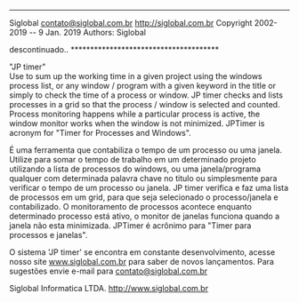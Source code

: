 ************************************
 Siglobal  <contato@siglobal.com.br>
 http://siglobal.com.br
 Copyright 2002-2019 --  9 Jan. 2019
 Authors: Siglobal    

descontinuado.. **************************************

"JP timer"  
Use to sum up the working time in a given project using the windows process list, or any window / program with a given keyword in the title or simply to check the time of a process or window. JP timer checks and lists processes in a grid so that the process / window is selected and counted. Process monitoring happens while a particular process is active, the window monitor works when the window is not minimized. JPTimer is acronym for "Timer for Processes and Windows".

É uma ferramenta que contabiliza o tempo de um processo ou uma janela. Utilize para somar o tempo de trabalho em um determinado projeto utilizando a lista de processos do windows, ou uma janela/programa qualquer com determinada palavra chave no titulo ou simplesmente para verificar o tempo de um processo ou janela.  JP timer verifica e faz uma lista de processos em um grid, para que seja selecionado o processo/janela e contabilizado.  O monitoramento de processos acontece enquanto determinado processo está ativo, o monitor de janelas funciona quando a janela não esta minimizada.  JPTimer é acrônimo para "Timer para processos e janelas".




O sistema 'JP timer' se encontra em constante 
desenvolvimento, acesse nosso site www.siglobal.com.br 
para saber de novos lançamentos. Para sugestões envie
e-mail para contato@siglobal.com.br
 

Siglobal Informatica LTDA.
http://www.siglobal.com.br
